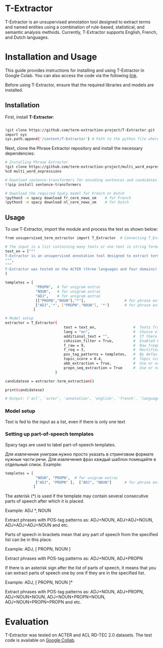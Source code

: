 # T-Extractor

T-Extractor is an unsupervised annotation tool designed to extract terms and named entities using a combination of rule-based, statistical, and semantic analysis methods. Currently, T-Extractor supports English, French, and Dutch languages.


# Installation and Usage

This guide provides instructions for installing and using T-Extractor in Google Colab. You can also access the code via the following [link](https://colab.research.google.com/drive/1eYdumGQ8bA3MUd-MCGIdBoNnX3Nm_S_N?usp=sharing).

Before using T-Extractor, ensure that the required libraries and models are installed.

## Installation

First, install **T-Extractor**:

```bash

!git clone https://github.com/term-extraction-project/T-Extractor.git
import sys
sys.path.append('/content/T-Extractor') # Path to the python file where the T-Extractor code is located

```

Next, clone the Phrase Extractor repository and install the necessary dependencies:

```bash
# Installing Phrase Extractor
!git clone https://github.com/term-extraction-project/multi_word_expressions.git
%cd multi_word_expressions

# Download sentence-transformers for encoding sentences and candidates
!!pip install sentence-transformers

# Download the required SpaCy model for French or Dutch
!python3 -m spacy download fr_core_news_sm    # for French
!python3 -m spacy download nl_core_news_sm    # for Dutch

```


## Usage

To use T-Extractor, import the module and process the text as shown below:

```bash
from unsupervised_term_extractor import T_Extractor  # Connecting T_Extractor

# The input is a list containing many texts or one text in string format.
text_en = ["""
T-Extractor is an unsupervised annotation tool designed to extract terms and named entities using a combination of rule-based, statistical, and semantic analysis methods. Currently, T-Extractor supports English, French, and Dutch languages.
""",
"""
T-Extractor was tested on the ACTER (three languages and four domains) and ACL RD-TEC 2.0 datasets, where the average F1 score was about 40% on English, outperform-ing some supervised methods. """
]

templetes = [
              "PROPN",  # for unigram extrac
              "NOUN",   # for unigram extrac
              "ADJ",    # for unigram extrac
              [["PROPN","NOUN"],"*"],                  # for phrase extrac
              ["ADJ",'*', ["PROPN","NOUN"], '*']       # for phrase extrac
             ]

# Model setup
extractor = T_Extractor(
                           text = text_en,                 #  Texts from which terms need to be extracted
                           lang = "en",                    #  Choice of language from English(en), French(fr) and Dutch(nl). English is the default
                           additional_text = "",           #  If there is text of the same domain as the target. Needed to increase the frequency of phrases. 
                           cohision_filter = True,         #  Enabled by default. Filtering extracted phrases using frequencies.
                           f_raw = 9,                      #  Raw frequency threshold
                           f_req = 3,                      #  Rectified frequency threshold 
                           pos_tag_patterns = templetes,   #  By default, they are embedded in the model. You can apply your own templates.
                           topic_score = 0.4,              #  Topic score threshold
                           abb_extraction = True,          #  Use or not additional rule for extracting abbreviations
                           propn_seq_extraction = True     #  Use or not additional rule for extracting sequences of proper nouns (PRON)
                       )

candidatese = extractor.term_extraction()

print(candidatese)

# Output: ['acl', 'acter', 'annotation', 'english', 'french', 'languages', 't-extractor']

```


### Model setup

Text is fed to the input as a list, even if there is only one text

### Setting up part-of-speech templates

Spacy tags are used to label part-of-speech templates.

Для извлечения униграм нужно просто указать в стринговом формате нужные части речи. Для извлечения фраз каждый шаблон помещайте в отдельный спиок.
Example:
```bash
templetes = [
              "NOUN", "PROPN",  # for unigram extrac
              ["ADJ", "PROPN" ],  ["ADJ", "NOUN"]      # for phrase extrac
             ]
```

The asterisk (*) is used if the template may contain several consecutive parts of speech after which it is placed.

Example: ADJ *, NOUN

Extract phrases with POS-tag patterns as: ADJ+NOUN, ADJ+ADJ+NOUN, ADJ+ADJ+ADJ+NOUN and etc.



Parts of speech in brackets mean that any part of speech from the specified list can be in this place.

Example: ADJ, [ PROPN, NOUN ]

Extract phrases with POS-tag patterns as: ADJ+NOUN, ADJ+PROPN


If there is an asterisk sign after the list of parts of speech, it means that you can extract parts of speech one by one if they are in the specified list.

Example: ADJ, [ PROPN, NOUN ]*

Extract phrases with POS-tag patterns as: ADJ+NOUN, ADJ+PROPN, ADJ+NOUN+NOUN, ADJ+NOUN+PROPN+NOUN,   ADJ+NOUN+PROPN+PROPN and etc.


# Evaluation

T-Extractor was tested on ACTER and ACL RD-TEC 2.0 datasets. The test code is available on [Google Collab](https://colab.research.google.com/drive/1LgGsv5FawMZOVrFhhpIpkrqbgx1q4nu3?usp=sharing). 


